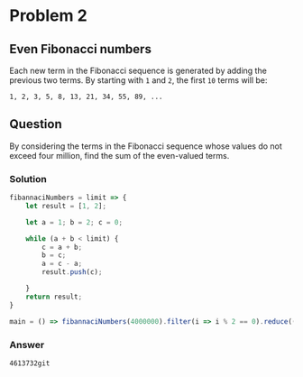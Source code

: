 # Problem 2 
## Even Fibonacci numbers

Each new term in the Fibonacci sequence is generated by adding the previous two terms. By starting with `1` and `2`, the first `10` terms will be:

`1, 2, 3, 5, 8, 13, 21, 34, 55, 89, ...`


## Question
By considering the terms in the Fibonacci sequence whose values do not exceed four million, find the sum of the even-valued terms.

### Solution

```javascript
fibannaciNumbers = limit => {
    let result = [1, 2];

    let a = 1; b = 2; c = 0;

    while (a + b < limit) {
        c = a + b;
        b = c;
        a = c - a;
        result.push(c);

    }
    return result;
}

main = () => fibannaciNumbers(4000000).filter(i => i % 2 == 0).reduce((a, b) => a + b, 0);
```

### Answer
`4613732git`